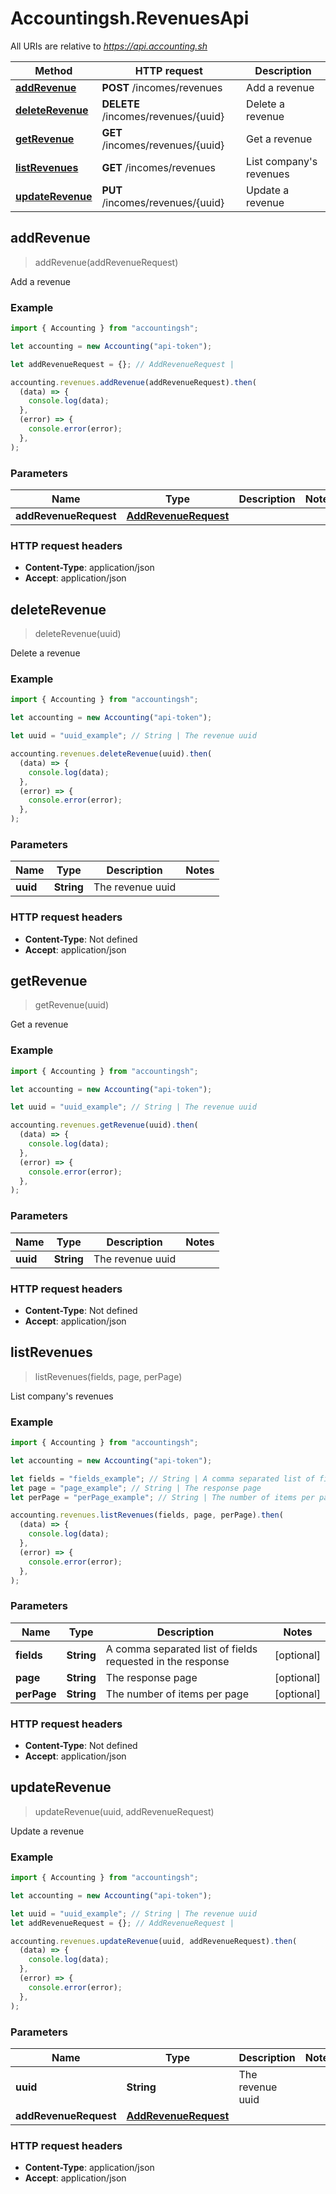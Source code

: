# Accountingsh.RevenuesApi

All URIs are relative to *https://api.accounting.sh*

| Method                                            | HTTP request                        | Description                 |
| ------------------------------------------------- | ----------------------------------- | --------------------------- |
| [**addRevenue**](RevenuesApi.md#addRevenue)       | **POST** /incomes/revenues          | Add a revenue               |
| [**deleteRevenue**](RevenuesApi.md#deleteRevenue) | **DELETE** /incomes/revenues/{uuid} | Delete a revenue            |
| [**getRevenue**](RevenuesApi.md#getRevenue)       | **GET** /incomes/revenues/{uuid}    | Get a revenue               |
| [**listRevenues**](RevenuesApi.md#listRevenues)   | **GET** /incomes/revenues           | List company&#39;s revenues |
| [**updateRevenue**](RevenuesApi.md#updateRevenue) | **PUT** /incomes/revenues/{uuid}    | Update a revenue            |

## addRevenue

> addRevenue(addRevenueRequest)

Add a revenue

### Example

```javascript
import { Accounting } from "accountingsh";

let accounting = new Accounting("api-token");

let addRevenueRequest = {}; // AddRevenueRequest |

accounting.revenues.addRevenue(addRevenueRequest).then(
  (data) => {
    console.log(data);
  },
  (error) => {
    console.error(error);
  },
);
```

### Parameters

| Name                  | Type                                          | Description | Notes |
| --------------------- | --------------------------------------------- | ----------- | ----- |
| **addRevenueRequest** | [**AddRevenueRequest**](AddRevenueRequest.md) |             |

### HTTP request headers

- **Content-Type**: application/json
- **Accept**: application/json

## deleteRevenue

> deleteRevenue(uuid)

Delete a revenue

### Example

```javascript
import { Accounting } from "accountingsh";

let accounting = new Accounting("api-token");

let uuid = "uuid_example"; // String | The revenue uuid

accounting.revenues.deleteRevenue(uuid).then(
  (data) => {
    console.log(data);
  },
  (error) => {
    console.error(error);
  },
);
```

### Parameters

| Name     | Type       | Description      | Notes |
| -------- | ---------- | ---------------- | ----- |
| **uuid** | **String** | The revenue uuid |

### HTTP request headers

- **Content-Type**: Not defined
- **Accept**: application/json

## getRevenue

> getRevenue(uuid)

Get a revenue

### Example

```javascript
import { Accounting } from "accountingsh";

let accounting = new Accounting("api-token");

let uuid = "uuid_example"; // String | The revenue uuid

accounting.revenues.getRevenue(uuid).then(
  (data) => {
    console.log(data);
  },
  (error) => {
    console.error(error);
  },
);
```

### Parameters

| Name     | Type       | Description      | Notes |
| -------- | ---------- | ---------------- | ----- |
| **uuid** | **String** | The revenue uuid |

### HTTP request headers

- **Content-Type**: Not defined
- **Accept**: application/json

## listRevenues

> listRevenues(fields, page, perPage)

List company&#39;s revenues

### Example

```javascript
import { Accounting } from "accountingsh";

let accounting = new Accounting("api-token");

let fields = "fields_example"; // String | A comma separated list of fields requested in the response
let page = "page_example"; // String | The response page
let perPage = "perPage_example"; // String | The number of items per page

accounting.revenues.listRevenues(fields, page, perPage).then(
  (data) => {
    console.log(data);
  },
  (error) => {
    console.error(error);
  },
);
```

### Parameters

| Name        | Type       | Description                                                | Notes      |
| ----------- | ---------- | ---------------------------------------------------------- | ---------- |
| **fields**  | **String** | A comma separated list of fields requested in the response | [optional] |
| **page**    | **String** | The response page                                          | [optional] |
| **perPage** | **String** | The number of items per page                               | [optional] |

### HTTP request headers

- **Content-Type**: Not defined
- **Accept**: application/json

## updateRevenue

> updateRevenue(uuid, addRevenueRequest)

Update a revenue

### Example

```javascript
import { Accounting } from "accountingsh";

let accounting = new Accounting("api-token");

let uuid = "uuid_example"; // String | The revenue uuid
let addRevenueRequest = {}; // AddRevenueRequest |

accounting.revenues.updateRevenue(uuid, addRevenueRequest).then(
  (data) => {
    console.log(data);
  },
  (error) => {
    console.error(error);
  },
);
```

### Parameters

| Name                  | Type                                          | Description      | Notes |
| --------------------- | --------------------------------------------- | ---------------- | ----- |
| **uuid**              | **String**                                    | The revenue uuid |
| **addRevenueRequest** | [**AddRevenueRequest**](AddRevenueRequest.md) |                  |

### HTTP request headers

- **Content-Type**: application/json
- **Accept**: application/json
